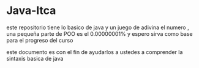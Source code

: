 # Java-Itca
este repositorio tiene lo basico de java y un juego de adivina el numero , una pequeña parte de POO es el 
0.00000001% y espero sirva como base para el progreso del curso

este documento es con el fin de ayudarlos a ustedes a comprender la sintaxis basica de java
